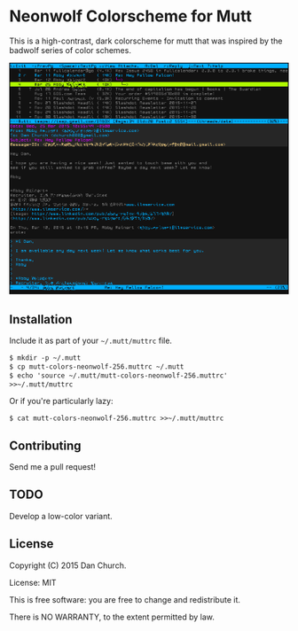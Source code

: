 # Neonwolf Colorscheme for Mutt

This is a high-contrast, dark colorscheme for mutt that was inspired by the badwolf series of color schemes.

![sample](https://raw.githubusercontent.com/h3xx/mutt-colors-neonwolf/master/screenshots/sample.png)

## Installation

Include it as part of your `~/.mutt/muttrc` file.

    $ mkdir -p ~/.mutt
    $ cp mutt-colors-neonwolf-256.muttrc ~/.mutt
    $ echo 'source ~/.mutt/mutt-colors-neonwolf-256.muttrc' >>~/.mutt/muttrc

Or if you're particularly lazy:

    $ cat mutt-colors-neonwolf-256.muttrc >>~/.mutt/muttrc

## Contributing

Send me a pull request!

## TODO

Develop a low-color variant.

## License

Copyright (C) 2015 Dan Church.

License: MIT

This is free software: you are free to change and redistribute it.

There is NO WARRANTY, to the extent permitted by law.
